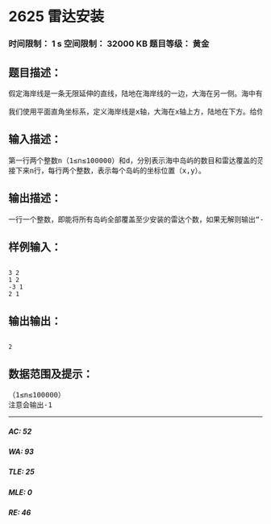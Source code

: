 # 2625 雷达安装   
### 时间限制： 1 s     空间限制： 32000 KB     题目等级： 黄金  
## 题目描述：  

<pre>
假定海岸线是一条无限延伸的直线，陆地在海岸线的一边，大海在另一侧。海中有许多岛屿，每一个小岛我们可以认为是一个点。现在要在海岸线上安装雷达，雷达的覆盖范围是d，也就是说大海中一个小岛能被安装的雷达覆盖，那么它们之间的距离最大为d。
 
我们使用平面直角坐标系，定义海岸线是x轴，大海在x轴上方，陆地在下方。给你海中每一个岛屿的坐标位置（x,y）和要安装的雷达所覆盖的范围d，你的任务是写一个程序计算出至少安装多少个雷达能将所有的岛屿覆盖。
</pre>
  
  
## 输入描述：  

<pre>
第一行两个整数n（1≤n≤100000）和d，分别表示海中岛屿的数目和雷达覆盖的范围半径d。
接下来n行，每行两个整数，表示每个岛屿的坐标位置（x,y）。
</pre>
  
  
## 输出描述：  

<pre>
一行一个整数，即能将所有岛屿全部覆盖至少安装的雷达个数，如果无解则输出“-1”。
</pre>
  
  
## 样例输入：  

<pre><code>
3 2
1 2
-3 1
2 1
</code></pre>
  
  
## 输出输出：  

<pre><code>
2
</code></pre>
  
  
## 数据范围及提示：  

<pre>
（1≤n≤100000）
注意会输出-1
</pre>
  
  
***  

##### AC: 52  
##### WA: 93  
##### TLE: 25  
##### MLE: 0  
##### RE: 46  
